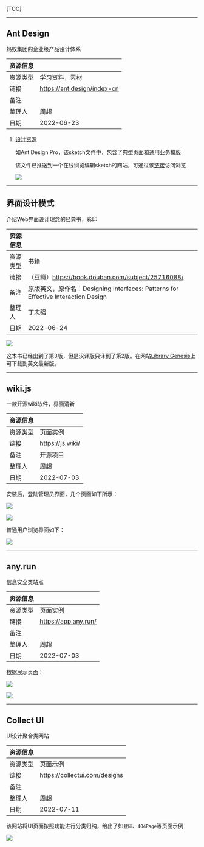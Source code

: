 [TOC]

---

## Ant Design

蚂蚁集团的企业级产品设计体系

| 资源信息 |                             |
| -------- | --------------------------- |
| 资源类型 | 学习资料，素材              |
| 链接     | https://ant.design/index-cn |
| 备注     |                             |
| 整理人   | 周超                        |
| 日期     | 2022-06-23                  |

1. [设计资源](https://ant.design/docs/resources-cn)

   如Ant Design Pro，该sketch文件中，包含了典型页面和通用业务模版

   该文件已推送到一个在线浏览编辑sketch的网站，可通过该[链接](https://js.design/f/ouA9e6?p=vfS7XzYrVQ)访问浏览

   ![](https://fastly.jsdelivr.net/gh/aoikuroba/graph-bed@main/czhou/20220623101335.png)

---

## 界面设计模式

介绍Web界面设计理念的经典书，彩印

| 资源信息 |                                                              |
| -------- | ------------------------------------------------------------ |
| 资源类型 | 书籍                                                         |
| 链接     | （豆瓣）https://book.douban.com/subject/25716088/            |
| 备注     | 原版英文，原作名：Designing Interfaces: Patterns for Effective Interaction Design |
| 整理人   | 丁志强                                                       |
| 日期     | 2022-06-24                                                   |

![](https://fastly.jsdelivr.net/gh/aoikuroba/graph-bed@main/zqding/16560511366641656051135719.png)

这本书已经出到了第3版，但是汉译版只译到了第2版。在网站[Library Genesis](http://libgen.rs/)上可下载到英文最新版。

---

## wiki.js

一款开源wiki软件，界面清新

| 资源信息 |                  |
| -------- | ---------------- |
| 资源类型 | 页面实例         |
| 链接     | https://js.wiki/ |
| 备注     | 开源项目         |
| 整理人   | 周超             |
| 日期     | 2022-07-03       |

安装后，登陆管理员界面，几个页面如下所示：

![](https://fastly.jsdelivr.net/gh/aoikuroba/graph-bed@main/czhou/20220703085348.png)

![](https://fastly.jsdelivr.net/gh/aoikuroba/graph-bed@main/czhou/20220703085145.png)

普通用户浏览界面如下：

![](https://fastly.jsdelivr.net/gh/aoikuroba/graph-bed@main/czhou/20220703085606.png)

---

## any.run

信息安全类站点

| 资源信息 |                      |
| -------- | -------------------- |
| 资源类型 | 页面实例             |
| 链接     | https://app.any.run/ |
| 备注     |                      |
| 整理人   | 周超                 |
| 日期     | 2022-07-03           |

数据展示页面：

![](https://fastly.jsdelivr.net/gh/aoikuroba/graph-bed@main/czhou/20220703102721.png)

![](https://fastly.jsdelivr.net/gh/aoikuroba/graph-bed@main/czhou/20220703102739.png)

---

## Collect UI

UI设计聚合类网站

| 资源信息 |                               |
| -------- | ----------------------------- |
| 资源类型 | 页面示例                      |
| 链接     | https://collectui.com/designs |
| 备注     |                               |
| 整理人   | 周超                          |
| 日期     | 2022-07-11                    |

该网站将UI页面按照功能进行分类归纳，给出了如`登陆`、`404Page`等页面示例

![](https://fastly.jsdelivr.net/gh/littleroot-town/pic-test@main/img/20220711100501.png)

